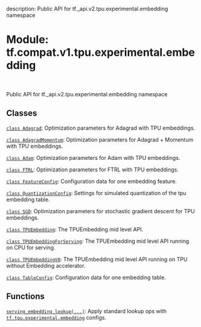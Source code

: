 description: Public API for tf._api.v2.tpu.experimental.embedding namespace

<div itemscope itemtype="http://developers.google.com/ReferenceObject">
<meta itemprop="name" content="tf.compat.v1.tpu.experimental.embedding" />
<meta itemprop="path" content="Stable" />
</div>

# Module: tf.compat.v1.tpu.experimental.embedding

<!-- Insert buttons and diff -->

<table class="tfo-notebook-buttons tfo-api nocontent" align="left">

</table>



Public API for tf._api.v2.tpu.experimental.embedding namespace



## Classes

[`class Adagrad`](../../../../../tf/tpu/experimental/embedding/Adagrad.md): Optimization parameters for Adagrad with TPU embeddings.

[`class AdagradMomentum`](../../../../../tf/tpu/experimental/embedding/AdagradMomentum.md): Optimization parameters for Adagrad + Momentum with TPU embeddings.

[`class Adam`](../../../../../tf/tpu/experimental/embedding/Adam.md): Optimization parameters for Adam with TPU embeddings.

[`class FTRL`](../../../../../tf/tpu/experimental/embedding/FTRL.md): Optimization parameters for FTRL with TPU embeddings.

[`class FeatureConfig`](../../../../../tf/tpu/experimental/embedding/FeatureConfig.md): Configuration data for one embedding feature.

[`class QuantizationConfig`](../../../../../tf/tpu/experimental/embedding/QuantizationConfig.md): Settings for simulated quantization of the tpu embedding table.

[`class SGD`](../../../../../tf/tpu/experimental/embedding/SGD.md): Optimization parameters for stochastic gradient descent for TPU embeddings.

[`class TPUEmbedding`](../../../../../tf/tpu/experimental/embedding/TPUEmbedding.md): The TPUEmbedding mid level API.

[`class TPUEmbeddingForServing`](../../../../../tf/tpu/experimental/embedding/TPUEmbeddingForServing.md): The TPUEmbedding mid level API running on CPU for serving.

[`class TPUEmbeddingV0`](../../../../../tf/tpu/experimental/embedding/TPUEmbeddingV0.md): The TPUEmbedding mid level API running on TPU without Embedding accelerator.

[`class TableConfig`](../../../../../tf/tpu/experimental/embedding/TableConfig.md): Configuration data for one embedding table.

## Functions

[`serving_embedding_lookup(...)`](../../../../../tf/tpu/experimental/embedding/serving_embedding_lookup.md): Apply standard lookup ops with <a href="../../../../../tf/tpu/experimental/embedding.md"><code>tf.tpu.experimental.embedding</code></a> configs.

